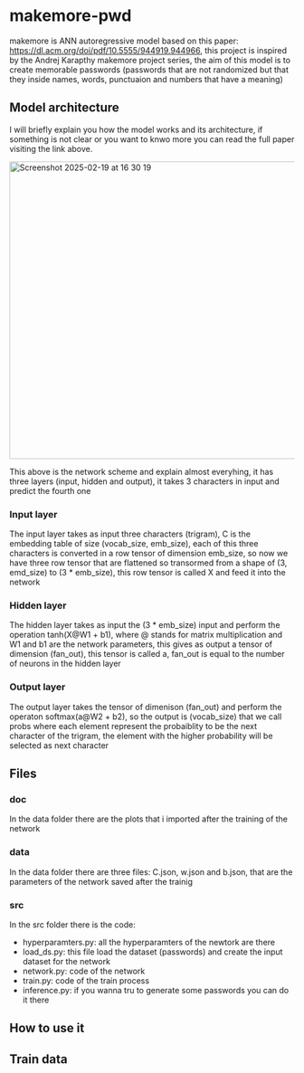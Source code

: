 # makemore-pwd
makemore is ANN autoregressive model based on this paper: https://dl.acm.org/doi/pdf/10.5555/944919.944966, this project is inspired by the Andrej Karapthy makemore project series,
the aim of this model is to create memorable passwords (passwords that are not randomized but that they inside names, words, punctuaion and numbers that have a meaning)

## Model architecture
I will briefly explain you how the model works and its architecture, if something is not clear or you want to knwo more you can read the full paper visiting the link above.

<img width="526" alt="Screenshot 2025-02-19 at 16 30 19" src="https://github.com/user-attachments/assets/be1a46a7-2294-4b34-b495-0f91460993f6" />

This above is the network scheme and explain almost everyhing, it has three layers (input, hidden and output), it takes 3 characters in input and predict the fourth one

### Input layer
The input layer takes as input three characters (trigram), C is the embedding table of size (vocab_size, emb_size), each of this three characters is converted in a row tensor of dimension emb_size, so now we have three row tensor that are flattened so transormed from a shape of (3, emd_size) to (3 * emb_size), this row tensor is called X and feed it into the network

### Hidden layer
The hidden layer takes as input the (3 * emb_size) input and perform the operation tanh(X@W1 + b1), where @ stands for matrix multiplication and W1 and b1 are the network parameters, this gives as output a tensor of dimension (fan_out), this tensor is called a, fan_out is equal to the number of neurons in the hidden layer

### Output layer
The output layer takes the tensor of dimenison (fan_out) and perform the operaton softmax(a@W2 + b2), so the output is (vocab_size) that we call probs where each element represent the probaiblity to be the next character of the trigram, the element with the higher probability will be selected as next character

## Files
### doc
In the data folder there are the plots that i imported after the training of the network

### data
In the data folder there are three files: C.json, w.json and b.json, that are the parameters of the network saved after the trainig

### src
In the src folder there is the code:
  - hyperparamters.py: all the hyperparamters of the newtork are there
  - load_ds.py: this file load the dataset (passwords) and create the input dataset for the network
  - network.py: code of the network
  - train.py: code of the train process
  - inference.py: if you wanna tru to generate some passwords you can do it there

## How to use it

## Train data
